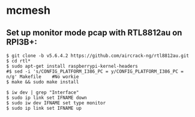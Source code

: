 # mcmesh

## Set up monitor mode pcap with RTL8812au on RPI3B+:
```
$ git clone -b v5.6.4.2 https://github.com/aircrack-ng/rtl8812au.git
$ cd rtl*
$ sudo apt-get install raspberrypi-kernel-headers
#$ sed -i 's/CONFIG_PLATFORM_I386_PC = y/CONFIG_PLATFORM_I386_PC = n/g' Makefile    #No workie
$ make && sudo make install

$ iw dev | grep "Interface"
$ sudo ip link set IFNAME down
$ sudo iw dev IFNAME set type monitor
$ sudo ip link set IFNAME up
```
